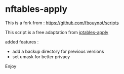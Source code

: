 # nftables-apply
This is a fork from : https://github.com/fbouynot/scripts

This script is a free adaptation from [iptables-apply](https://www.man7.org/linux/man-pages/man8/iptables-apply.8.html)

added features : 
* add a backup directory for previous versions
* set umask for better privacy

Enjoy
